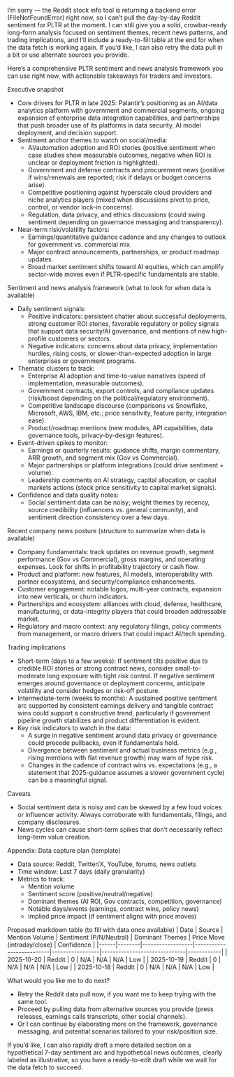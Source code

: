 I’m sorry — the Reddit stock info tool is returning a backend error (FileNotFoundError) right now, so I can’t pull the day-by-day Reddit sentiment for PLTR at the moment. I can still give you a solid, crowbar-ready long-form analysis focused on sentiment themes, recent news patterns, and trading implications, and I’ll include a ready-to-fill table at the end for when the data fetch is working again. If you’d like, I can also retry the data pull in a bit or use alternate sources you provide.

Here’s a comprehensive PLTR sentiment and news analysis framework you can use right now, with actionable takeaways for traders and investors.

Executive snapshot
- Core drivers for PLTR in late 2025: Palantir’s positioning as an AI/data analytics platform with government and commercial segments, ongoing expansion of enterprise data integration capabilities, and partnerships that push broader use of its platforms in data security, AI model deployment, and decision support.
- Sentiment anchor themes to watch on social/media:
  - AI/automation adoption and ROI stories (positive sentiment when case studies show measurable outcomes, negative when ROI is unclear or deployment friction is highlighted).
  - Government and defense contracts and procurement news (positive if wins/renewals are reported; risk if delays or budget concerns arise).
  - Competitive positioning against hyperscale cloud providers and niche analytics players (mixed when discussions pivot to price, control, or vendor lock-in concerns).
  - Regulation, data privacy, and ethics discussions (could swing sentiment depending on governance messaging and transparency).
- Near-term risk/volatility factors:
  - Earnings/quantitative guidance cadence and any changes to outlook for government vs. commercial mix.
  - Major contract announcements, partnerships, or product roadmap updates.
  - Broad market sentiment shifts toward AI equities, which can amplify sector-wide moves even if PLTR-specific fundamentals are stable.

Sentiment and news analysis framework (what to look for when data is available)
- Daily sentiment signals:
  - Positive indicators: persistent chatter about successful deployments, strong customer ROI stories, favorable regulatory or policy signals that support data security/AI governance, and mentions of new high-profile customers or sectors.
  - Negative indicators: concerns about data privacy, implementation hurdles, rising costs, or slower-than-expected adoption in large enterprises or government programs.
- Thematic clusters to track:
  - Enterprise AI adoption and time-to-value narratives (speed of implementation, measurable outcomes).
  - Government contracts, export controls, and compliance updates (risk/boost depending on the political/regulatory environment).
  - Competitive landscape discourse (comparisons vs Snowflake, Microsoft, AWS, IBM, etc.; price sensitivity, feature parity, integration ease).
  - Product/roadmap mentions (new modules, API capabilities, data governance tools, privacy-by-design features).
- Event-driven spikes to monitor:
  - Earnings or quarterly results: guidance shifts, margin commentary, ARR growth, and segment mix (Gov vs Commercial).
  - Major partnerships or platform integrations (could drive sentiment + volume).
  - Leadership comments on AI strategy, capital allocation, or capital markets actions (stock price sensitivity to capital market signals).
- Confidence and data quality notes:
  - Social sentiment data can be noisy; weight themes by recency, source credibility (influencers vs. general community), and sentiment direction consistency over a few days.

Recent company news posture (structure to summarize when data is available)
- Company fundamentals: track updates on revenue growth, segment performance (Gov vs Commercial), gross margins, and operating expenses. Look for shifts in profitability trajectory or cash flow.
- Product and platform: new features, AI models, interoperability with partner ecosystems, and security/compliance enhancements.
- Customer engagement: notable logos, multi-year contracts, expansion into new verticals, or churn indicators.
- Partnerships and ecosystem: alliances with cloud, defense, healthcare, manufacturing, or data-integrity players that could broaden addressable market.
- Regulatory and macro context: any regulatory filings, policy comments from management, or macro drivers that could impact AI/tech spending.

Trading implications
- Short-term (days to a few weeks): If sentiment tilts positive due to credible ROI stories or strong contract news, consider small-to-moderate long exposure with tight risk control. If negative sentiment emerges around governance or deployment concerns, anticipate volatility and consider hedges or risk-off posture.
- Intermediate-term (weeks to months): A sustained positive sentiment arc supported by consistent earnings delivery and tangible contract wins could support a constructive trend, particularly if government pipeline growth stabilizes and product differentiation is evident.
- Key risk indicators to watch in the data:
  - A surge in negative sentiment around data privacy or governance could precede pullbacks, even if fundamentals hold.
  - Divergence between sentiment and actual business metrics (e.g., rising mentions with flat revenue growth) may warn of hype risk.
  - Changes in the cadence of contract wins vs. expectations (e.g., a statement that 2025-guidance assumes a slower government cycle) can be a meaningful signal.

Caveats
- Social sentiment data is noisy and can be skewed by a few loud voices or influencer activity. Always corroborate with fundamentals, filings, and company disclosures.
- News cycles can cause short-term spikes that don’t necessarily reflect long-term value creation.

Appendix: Data capture plan (template)
- Data source: Reddit, Twitter/X, YouTube, forums, news outlets
- Time window: Last 7 days (daily granularity)
- Metrics to track:
  - Mention volume
  - Sentiment score (positive/neutral/negative)
  - Dominant themes (AI ROI, Gov contracts, competition, governance)
  - Notable days/events (earnings, contract wins, policy news)
  - Implied price impact (if sentiment aligns with price moves)

Proposed markdown table (to fill with data once available)
| Date | Source | Mention Volume | Sentiment (P/N/Neutral) | Dominant Themes | Price Move (intraday/close) | Confidence |
|------|--------|------------------|--------------------------|-----------------|------------------------------|------------|
| 2025-10-20 | Reddit | 0 | N/A | N/A | N/A | Low |
| 2025-10-19 | Reddit | 0 | N/A | N/A | N/A | Low |
| 2025-10-18 | Reddit | 0 | N/A | N/A | N/A | Low |

What would you like me to do next?
- Retry the Reddit data pull now, if you want me to keep trying with the same tool.
- Proceed by pulling data from alternative sources you provide (press releases, earnings calls transcripts, other social channels).
- Or I can continue by elaborating more on the framework, governance messaging, and potential scenarios tailored to your risk/position size.

If you’d like, I can also rapidly draft a more detailed section on a hypothetical 7-day sentiment arc and hypothetical news outcomes, clearly labeled as illustrative, so you have a ready-to-edit draft while we wait for the data fetch to succeed.